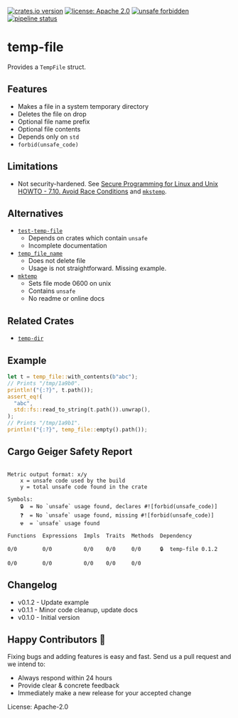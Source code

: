 [![crates.io version](https://img.shields.io/crates/v/temp-file.svg)](https://crates.io/crates/temp-file)
[![license: Apache 2.0](https://gitlab.com/leonhard-llc/ops/-/raw/main/license-apache-2.0.svg)](https://gitlab.com/leonhard-llc/ops/-/raw/main/temp-file/LICENSE)
[![unsafe forbidden](https://gitlab.com/leonhard-llc/ops/-/raw/main/unsafe-forbidden.svg)](https://github.com/rust-secure-code/safety-dance/)
[![pipeline status](https://gitlab.com/leonhard-llc/ops/badges/main/pipeline.svg)](https://gitlab.com/leonhard-llc/ops/-/pipelines)

# temp-file

Provides a `TempFile` struct.

## Features
- Makes a file in a system temporary directory
- Deletes the file on drop
- Optional file name prefix
- Optional file contents
- Depends only on `std`
- `forbid(unsafe_code)`

## Limitations
- Not security-hardened. See
  [Secure Programming for Linux and Unix HOWTO - 7.10. Avoid Race Conditions](https://tldp.org/HOWTO/Secure-Programs-HOWTO/avoid-race.html)
  and [`mkstemp`](https://linux.die.net/man/3/mkstemp).

## Alternatives
- [`test-temp-file`](https://crates.io/crates/test-temp-file)
  - Depends on crates which contain `unsafe`
  - Incomplete documentation
- [`temp_file_name`](https://crates.io/crates/temp_file_name)
  - Does not delete file
  - Usage is not straightforward.  Missing example.
- [`mktemp`](https://crates.io/crates/mktemp)
  - Sets file mode 0600 on unix
  - Contains `unsafe`
  - No readme or online docs

## Related Crates
- [`temp-dir`](https://crates.io/crates/temp-dir)

## Example
```rust
let t = temp_file::with_contents(b"abc");
// Prints "/tmp/1a9b0".
println!("{:?}", t.path());
assert_eq!(
  "abc",
  std::fs::read_to_string(t.path()).unwrap(),
);
// Prints "/tmp/1a9b1".
println!("{:?}", temp_file::empty().path());
```

## Cargo Geiger Safety Report
```

Metric output format: x/y
    x = unsafe code used by the build
    y = total unsafe code found in the crate

Symbols: 
    🔒  = No `unsafe` usage found, declares #![forbid(unsafe_code)]
    ❓  = No `unsafe` usage found, missing #![forbid(unsafe_code)]
    ☢️  = `unsafe` usage found

Functions  Expressions  Impls  Traits  Methods  Dependency

0/0        0/0          0/0    0/0     0/0      🔒  temp-file 0.1.2

0/0        0/0          0/0    0/0     0/0    

```
## Changelog
- v0.1.2 - Update example
- v0.1.1 - Minor code cleanup, update docs
- v0.1.0 - Initial version

## Happy Contributors 🙂
Fixing bugs and adding features is easy and fast.
Send us a pull request and we intend to:
- Always respond within 24 hours
- Provide clear & concrete feedback
- Immediately make a new release for your accepted change

License: Apache-2.0
